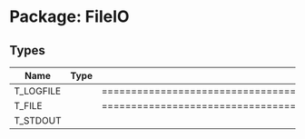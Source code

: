 # Package: FileIO
## Types
| Name      | Type | Description                                                                 |
| --------- | ---- | --------------------------------------------------------------------------- |
| T_LOGFILE |      | =========================================================================== |
| T_FILE    |      | =========================================================================== |
| T_STDOUT  |      |                                                                             |
